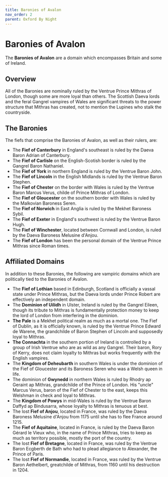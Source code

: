 ```yaml
---
title: Baronies of Avalon
nav_order: 2
parent: Oxford By Night
---
```


# Baronies of Avalon
The **Baronies of Avalon** are a domain which encompasses Britain and some of Ireland.

## Overview
All of the Baronies are nominally ruled by the Ventrue Prince Mithras of London, though some are more loyal than others. The Scottish Daeva lords and the feral Gangrel vampires of Wales are significant threats to the power structure that Mithras has created, not to mention the Lupines who stalk the countryside.

## The Baronies
The fiefs that comprise the Baronies of Avalon, as well as their rulers, are:
* The **Fief of Canterbury** in England's southeast is ruled by the Daeva Baron Adrian of Canterbury.
* The **Fief of Carlisle** on the English-Scotish border is ruled by the Gangrel Baron Nathaniel.
* The **Fief of York** in northern England is ruled by the Ventrue Baron John.
* The **Fief of Lincoln** in the English Midlands is ruled by the Ventrue Baron Stephen.
* The **Fief of Chester** on the border with Wales is ruled by the Ventrue Baron Marcus Verus, childe of Prince Mithras of London.
* The **Fief of Gloucester** on the southern border with Wales is ruled by the Malkovian Baroness Seren.
* The **Fief of Norwich** in East Anglia is ruled by the Mekhet Baroness Sybil.
* The **Fief of Exeter** in England's southwest is ruled by the Ventrue Baron Hugh.
* The **Fief of Winchester**, located between Cornwall and London, is ruled by the Daeva Baroness Melusine d'Anjou.
* The **Fief of London** has been the personal domain of the Ventrue Prince Mithras since Roman times.

## Affiliated Domains
In addition to these Baronies, the following are vampiric domains which are politically tied to the Baronies of Avalon.
* The **Fief of Lothian** based in Edinburgh, Scotland is officially a vassal state under Prince Mithras, but the Daeva lords under Prince Robert are effectively an independent domain.
* The **Dominion of Uilidh** in Ulster, Ireland is ruled by the Gangrel Eileen, though its tribute to Mithras is fundamentally protection money to keep the lord of London from interfering in the dominion.
* **The Pale** is a Mekhet political realm as much as a mortal one. The Fief of Dublin, as it is officially known, is ruled by the Ventrue Prince Edward de Warene, the grandchilde of Baron Stephen of Lincoln and supposedly loyal to Mithras.
* **The Connachta** in the southern portion of Ireland is controlled by a group of Irish Ventrue who are as wild as any Gangrel. Their baron, Rory of Kerry, does not claim loyalty to Mithras but works frequently with the English vampires.
* The **Kingdom of Deheubarth** in southern Wales is under the dominion of the Fief of Gloucester and its Baroness Seren who was a Welsh queen in life.
* The dominion of **Gwynedd** in northern Wales is ruled by Rhodry ap Geraint ap Mithras, grandchilde of the Prince of London. His "uncle" Marcus Verus, baron of the Fief of Chester to the east, keeps this Welshman in check and loyal to Mithras.
* The **Kingdom of Powys** in mid-Wales is ruled by the Ventrue Baron Daffyd ap Bindusarra, whose loyalty to Mithras is tenuous at best.
* The lost **Fief of Anjou**, located in France, was ruled by the Daeva Baroness Melusine d'Anjou from 1175 until she has to flee France around 1215.
* The **Fief of Aquitaine**, located in France, is ruled by the Daeva Baron Gérard le Vieux who, in the name of Prince Mithras, tries to keep as much as territory possible, mostly the port of the country.
* The lost **Fief of Bretagne**, located in France, was ruled by the Ventrue Baron Ecgberth de Bath who had to plead allegiance to Alexander, the Prince of Paris.
* The lost **Fief of Normandie**, located in France, was ruled by the Ventrue Baron Aethelbert, greatchilde of Mithras, from 1160 until his destruction in 1204.
